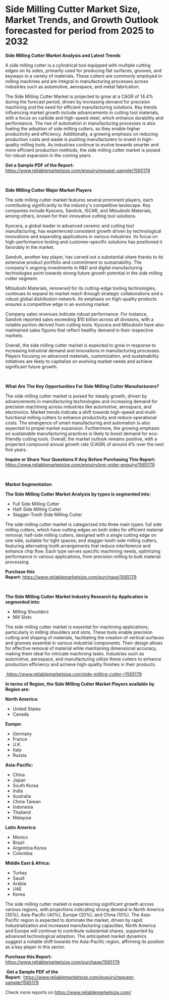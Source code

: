 <p><h1>Side Milling Cutter Market Size, Market Trends, and Growth Outlook forecasted for period from 2025 to 2032</h1></p><p><strong>Side Milling Cutter Market Analysis and Latest Trends</strong></p>
<p><p>A side milling cutter is a cylindrical tool equipped with multiple cutting edges on its sides, primarily used for producing flat surfaces, grooves, and keyways in a variety of materials. These cutters are commonly employed in milling machines and are integral in manufacturing processes across industries such as automotive, aerospace, and metal fabrication. </p><p>The Side Milling Cutter Market is projected to grow at a CAGR of 14.4% during the forecast period, driven by increasing demand for precision machining and the need for efficient manufacturing solutions. Key trends influencing market growth include advancements in cutting tool materials, with a focus on carbide and high-speed steel, which enhance durability and performance. The rise of automation in manufacturing processes is also fueling the adoption of side milling cutters, as they enable higher productivity and efficiency. Additionally, a growing emphasis on reducing production costs and waste is pushing manufacturers to invest in high-quality milling tools. As industries continue to evolve towards smarter and more efficient production methods, the side milling cutter market is poised for robust expansion in the coming years.</p></p>
<p><strong>Get a Sample PDF of the Report:&nbsp;</strong> <a href="https://www.reliablemarketsize.com/enquiry/request-sample/1565179?utm_campaign=1903&utm_medium=2&utm_source=Github&utm_content=ia&utm_term=16022025&utm_id=side-milling-cutter">https://www.reliablemarketsize.com/enquiry/request-sample/1565179</a></p>
<p>&nbsp;</p>
<p><strong>Side Milling Cutter Major Market Players</strong></p>
<p><p>The side milling cutter market features several prominent players, each contributing significantly to the industry's competitive landscape. Key companies include Kyocera, Sandvik, ISCAR, and Mitsubishi Materials, among others, known for their innovative cutting tool solutions. </p><p>Kyocera, a global leader in advanced ceramic and cutting tool manufacturing, has experienced consistent growth driven by technological innovations and expanding applications in various industries. Its focus on high-performance tooling and customer-specific solutions has positioned it favorably in the market.</p><p>Sandvik, another key player, has carved out a substantial share thanks to its extensive product portfolio and commitment to sustainability. The company's ongoing investments in R&D and digital manufacturing technologies point towards strong future growth potential in the side milling cutter segment.</p><p>Mitsubishi Materials, renowned for its cutting-edge tooling technologies, continues to expand its market reach through strategic collaborations and a robust global distribution network. Its emphasis on high-quality products ensures a competitive edge in an evolving market.</p><p>Company sales revenues indicate robust performance. For instance, Sandvik reported sales exceeding $10 billion across all divisions, with a notable portion derived from cutting tools. Kyocera and Mitsubishi have also maintained sales figures that reflect healthy demand in their respective markets.</p><p>Overall, the side milling cutter market is expected to grow in response to increasing industrial demand and innovations in manufacturing processes. Players focusing on advanced materials, customization, and sustainability initiatives are likely to capitalize on evolving market needs and achieve significant future growth.</p></p>
<p>&nbsp;</p>
<p><strong>What Are The Key Opportunities For Side Milling Cutter Manufacturers?</strong></p>
<p><p>The side milling cutter market is poised for steady growth, driven by advancements in manufacturing technologies and increasing demand for precision machining across industries like automotive, aerospace, and electronics. Market trends indicate a shift towards high-speed and multi-functional milling cutters to enhance productivity and reduce operational costs. The emergence of smart manufacturing and automation is also expected to propel market expansion. Furthermore, the growing emphasis on sustainable manufacturing practices is likely to boost demand for eco-friendly cutting tools. Overall, the market outlook remains positive, with a projected compound annual growth rate (CAGR) of around 4% over the next five years.</p></p>
<p><strong>Inquire or Share Your Questions If Any Before Purchasing This Report:</strong> <a href="https://www.reliablemarketsize.com/enquiry/pre-order-enquiry/1565179?utm_campaign=1903&utm_medium=2&utm_source=Github&utm_content=ia&utm_term=16022025&utm_id=side-milling-cutter">https://www.reliablemarketsize.com/enquiry/pre-order-enquiry/1565179</a></p>
<p>&nbsp;</p>
<p><strong>Market Segmentation</strong></p>
<p><strong>The Side Milling Cutter Market Analysis by types is segmented into:</strong></p>
<p><ul><li>Full Side Milling Cutter</li><li>Half-Side Milling Cutter</li><li>Stagger-Tooth Side Milling Cutter</li></ul></p>
<p><p>The side milling cutter market is categorized into three main types: full side milling cutters, which have cutting edges on both sides for efficient material removal; half-side milling cutters, designed with a single cutting edge on one side, suitable for tight spaces; and stagger-tooth side milling cutters, featuring alternating tooth arrangements that reduce interference and enhance chip flow. Each type serves specific machining needs, optimizing performance in various applications, from precision milling to bulk material processing.</p></p>
<p><strong>Purchase this Report:&nbsp;</strong><a href="https://www.reliablemarketsize.com/purchase/1565179?utm_campaign=1903&utm_medium=2&utm_source=Github&utm_content=ia&utm_term=16022025&utm_id=side-milling-cutter">https://www.reliablemarketsize.com/purchase/1565179</a></p>
<p>&nbsp;</p>
<p><strong>The Side Milling Cutter Market Industry Research by Application is segmented into:</strong></p>
<p><ul><li>Milling Shoulders</li><li>Mill Slots</li></ul></p>
<p><p>The side milling cutter market is essential for machining applications, particularly in milling shoulders and slots. These tools enable precision cutting and shaping of materials, facilitating the creation of vertical surfaces and grooves essential in various industrial components. Their design allows for effective removal of material while maintaining dimensional accuracy, making them ideal for intricate machining tasks. Industries such as automotive, aerospace, and manufacturing utilize these cutters to enhance production efficiency and achieve high-quality finishes in their products.</p></p>
<p><a href="https://www.reliablemarketsize.com/side-milling-cutter-r1565179?utm_campaign=1903&utm_medium=2&utm_source=Github&utm_content=ia&utm_term=16022025&utm_id=side-milling-cutter">&nbsp;https://www.reliablemarketsize.com/side-milling-cutter-r1565179</a></p>
<p><strong>In terms of Region, the Side Milling Cutter Market Players available by Region are:</strong></p>
<p>
    <p> <strong> North America: </strong>
        <ul>
            <li>United States</li>
            <li>Canada</li>
        </ul>
        </p> 
    <p> <strong> Europe: </strong>
        <ul>
            <li>Germany</li>
            <li>France</li>
            <li>U.K.</li>
            <li>Italy</li>
            <li>Russia</li>
        </ul>
        </p> 
    <p> <strong> Asia-Pacific: </strong>
        <ul>
            <li>China</li>
            <li>Japan</li>
            <li>South Korea</li>
            <li>India</li>
            <li>Australia</li>
            <li>China Taiwan</li>
            <li>Indonesia</li>
            <li>Thailand</li>
            <li>Malaysia</li>
        </ul>
        </p> 
    <p> <strong> Latin America: </strong>
        <ul>
            <li>Mexico</li>
            <li>Brazil</li>
            <li>Argentina Korea</li>
            <li>Colombia</li>
        </ul>
        </p> 
    <p> <strong> Middle East & Africa: </strong>
        <ul>
            <li>Turkey</li>
            <li>Saudi</li>
            <li>Arabia</li>
            <li>UAE</li>
            <li>Korea</li>
        </ul>
    </p>
    </p>
<p><p>The side milling cutter market is experiencing significant growth across various regions, with projections indicating strong demand in North America (30%), Asia-Pacific (40%), Europe (20%), and China (10%). The Asia-Pacific region is expected to dominate the market, driven by rapid industrialization and increased manufacturing capacities. North America and Europe will continue to contribute substantial shares, supported by advanced technological adoption. The anticipated market dynamics suggest a notable shift towards the Asia-Pacific region, affirming its position as a key player in this sector.</p></p>
<p><strong>Purchase this Report: </strong><a href="https://www.reliablemarketsize.com/purchase/1565179?utm_campaign=1903&utm_medium=2&utm_source=Github&utm_content=ia&utm_term=16022025&utm_id=side-milling-cutter">https://www.reliablemarketsize.com/purchase/1565179</a></p>
<p>&nbsp;<strong>Get a Sample PDF of the Report:&nbsp;&nbsp;</strong><a href="https://www.reliablemarketsize.com/enquiry/request-sample/1565179?utm_campaign=1903&utm_medium=2&utm_source=Github&utm_content=ia&utm_term=16022025&utm_id=side-milling-cutter">https://www.reliablemarketsize.com/enquiry/request-sample/1565179</a></p>
<p><strong></strong></p>
<p>Check more reports on <a href="https://www.reliablemarketsize.com/?utm_campaign=1903&utm_medium=2&utm_source=Github&utm_content=ia&utm_term=16022025&utm_id=side-milling-cutter">https://www.reliablemarketsize.com/</a></p>
